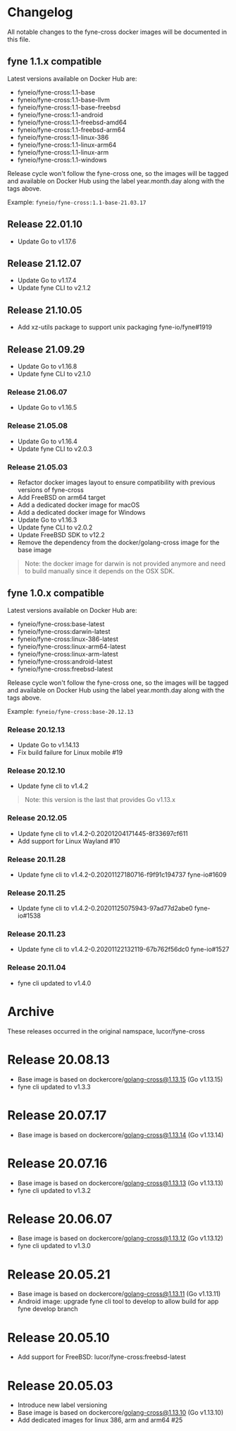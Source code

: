 # Changelog

All notable changes to the fyne-cross docker images will be documented in this file.

## fyne 1.1.x compatible

Latest versions available on Docker Hub are:

- fyneio/fyne-cross:1.1-base
- fyneio/fyne-cross:1.1-base-llvm
- fyneio/fyne-cross:1.1-base-freebsd
- fyneio/fyne-cross:1.1-android
- fyneio/fyne-cross:1.1-freebsd-amd64
- fyneio/fyne-cross:1.1-freebsd-arm64
- fyneio/fyne-cross:1.1-linux-386
- fyneio/fyne-cross:1.1-linux-arm64
- fyneio/fyne-cross:1.1-linux-arm
- fyneio/fyne-cross:1.1-windows

Release cycle won't follow the fyne-cross one, so the images will be tagged and
available on Docker Hub using the label year.month.day along with the tags
above.

Example: `fyneio/fyne-cross:1.1-base-21.03.17`

## Release 22.01.10
- Update Go to v1.17.6

## Release 21.12.07
- Update Go to v1.17.4
- Update fyne CLI to v2.1.2

## Release 21.10.05
- Add xz-utils package to support unix packaging fyne-io/fyne#1919

## Release 21.09.29
- Update Go to v1.16.8
- Update fyne CLI to v2.1.0

### Release 21.06.07
- Update Go to v1.16.5

### Release 21.05.08
- Update Go to v1.16.4
- Update fyne CLI to v2.0.3

### Release 21.05.03
- Refactor docker images layout to ensure compatibility with previous versions of fyne-cross
- Add FreeBSD on arm64 target
- Add a dedicated docker image for macOS
- Add a dedicated docker image for Windows
- Update Go to v1.16.3
- Update fyne CLI to v2.0.2
- Update FreeBSD SDK to v12.2
- Remove the dependency from the docker/golang-cross image for the base image

> Note: the docker image for darwin is not provided anymore and need to build manually since it depends on the OSX SDK.

## fyne 1.0.x compatible

Latest versions available on Docker Hub are:
- fyneio/fyne-cross:base-latest
- fyneio/fyne-cross:darwin-latest
- fyneio/fyne-cross:linux-386-latest
- fyneio/fyne-cross:linux-arm64-latest
- fyneio/fyne-cross:linux-arm-latest
- fyneio/fyne-cross:android-latest
- fyneio/fyne-cross:freebsd-latest

Release cycle won't follow the fyne-cross one, so the images will be tagged and
available on Docker Hub using the label year.month.day along with the tags
above.

Example: `fyneio/fyne-cross:base-20.12.13`

### Release 20.12.13
- Update Go to v1.14.13
- Fix build failure for Linux mobile #19

### Release 20.12.10
- Update fyne cli to v1.4.2
> Note: this version is the last that provides Go v1.13.x

### Release 20.12.05
- Update fyne cli to v1.4.2-0.20201204171445-8f33697cf611
- Add support for Linux Wayland #10

### Release 20.11.28
- Update fyne cli to v1.4.2-0.20201127180716-f9f91c194737 fyne-io#1609

### Release 20.11.25
- Update fyne cli to v1.4.2-0.20201125075943-97ad77d2abe0 fyne-io#1538

### Release 20.11.23
- Update fyne cli to v1.4.2-0.20201122132119-67b762f56dc0 fyne-io#1527

### Release 20.11.04
- fyne cli updated to v1.4.0

# Archive

These releases occurred in the original namspace, lucor/fyne-cross

# Release 20.08.13
- Base image is based on dockercore/golang-cross@1.13.15 (Go v1.13.15)
- fyne cli updated to v1.3.3

# Release 20.07.17
- Base image is based on dockercore/golang-cross@1.13.14 (Go v1.13.14)

# Release 20.07.16
- Base image is based on dockercore/golang-cross@1.13.13 (Go v1.13.13)
- fyne cli updated to v1.3.2

# Release 20.06.07
- Base image is based on dockercore/golang-cross@1.13.12 (Go v1.13.12)
- fyne cli updated to v1.3.0

# Release 20.05.21
- Base image is based on dockercore/golang-cross@1.13.11 (Go v1.13.11)
- Android image: upgrade fyne cli tool to develop to allow build for app fyne
  develop branch

# Release 20.05.10
- Add support for FreeBSD: lucor/fyne-cross:freebsd-latest

# Release 20.05.03
- Introduce new label versioning
- Base image is based on dockercore/golang-cross@1.13.10 (Go v1.13.10)
- Add dedicated images for linux 386, arm and arm64 #25
